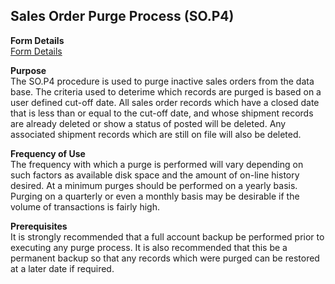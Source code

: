 ##  Sales Order Purge Process (SO.P4)

<PageHeader />

**Form Details**  
[ Form Details ](SO-P4-1/README.md)   

**Purpose**  
The SO.P4 procedure is used to purge inactive sales orders from the data base.
The criteria used to deterime which records are purged is based on a user
defined cut-off date. All sales order records which have a closed date that is
less than or equal to the cut-off date, and whose shipment records are already
deleted or show a status of posted will be deleted. Any associated shipment
records which are still on file will also be deleted.

**Frequency of Use**  
The frequency with which a purge is performed will vary depending on such
factors as available disk space and the amount of on-line history desired. At
a minimum purges should be performed on a yearly basis. Purging on a quarterly
or even a monthly basis may be desirable if the volume of transactions is
fairly high.

**Prerequisites**  
It is strongly recommended that a full account backup be performed prior to
executing any purge process. It is also recommended that this be a permanent
backup so that any records which were purged can be restored at a later date
if required.

<badge text= "Version 8.10.57" vertical="middle" />

<PageFooter />